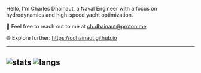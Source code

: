 Hello, I'm Charles Dhainaut, a Naval Engineer with a focus on hydrodynamics and high-speed yacht optimization.

📧 Feel free to reach out to me at ch.dhainaut@proton.me

🌐 Explore further: https://cdhainaut.github.io

-----
![stats](https://github-readme-stats.vercel.app/api?username=cdhainaut&show_icons=true&count_private=true)
![langs](https://github-readme-stats.vercel.app/api/top-langs/?username=cdhainaut&hide=HTML,CSS,SCSS,jupyter%20notebook,g-code&layout=compact)
-----
